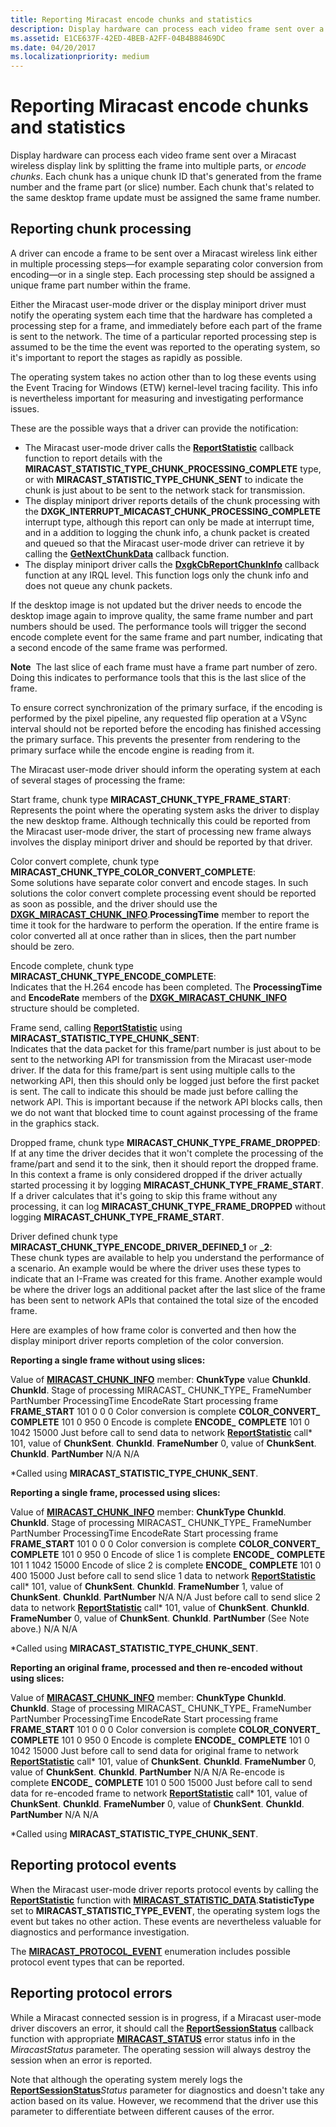 ```yaml
---
title: Reporting Miracast encode chunks and statistics
description: Display hardware can process each video frame sent over a Miracast wireless display link by splitting the frame into multiple parts, or encode chunks.
ms.assetid: E1CE637F-42ED-4BEB-A2FF-04B4B88469DC
ms.date: 04/20/2017
ms.localizationpriority: medium
---
```


# Reporting Miracast encode chunks and statistics


Display hardware can process each video frame sent over a Miracast wireless display link by splitting the frame into multiple parts, or *encode chunks*. Each chunk has a unique chunk ID that's generated from the frame number and the frame part (or slice) number. Each chunk that's related to the same desktop frame update must be assigned the same frame number.

## <span id="Reporting_chunk_processing"></span><span id="reporting_chunk_processing"></span><span id="REPORTING_CHUNK_PROCESSING"></span>Reporting chunk processing


A driver can encode a frame to be sent over a Miracast wireless link either in multiple processing steps—for example separating color conversion from encoding—or in a single step. Each processing step should be assigned a unique frame part number within the frame.

Either the Miracast user-mode driver or the display miniport driver must notify the operating system each time that the hardware has completed a processing step for a frame, and immediately before each part of the frame is sent to the network. The time of a particular reported processing step is assumed to be the time the event was reported to the operating system, so it's important to report the stages as rapidly as possible.

The operating system takes no action other than to log these events using the Event Tracing for Windows (ETW) kernel-level tracing facility. This info is nevertheless important for measuring and investigating performance issues.

These are the possible ways that a driver can provide the notification:

-   The Miracast user-mode driver calls the [**ReportStatistic**](https://docs.microsoft.com/windows-hardware/drivers/ddi/netdispumdddi/nc-netdispumdddi-pfn_report_statistic) callback function to report details with the **MIRACAST\_STATISTIC\_TYPE\_CHUNK\_PROCESSING\_COMPLETE** type, or with **MIRACAST\_STATISTIC\_TYPE\_CHUNK\_SENT** to indicate the chunk is just about to be sent to the network stack for transmission.
-   The display miniport driver reports details of the chunk processing with the **DXGK\_INTERRUPT\_MICACAST\_CHUNK\_PROCESSING\_COMPLETE** interrupt type, although this report can only be made at interrupt time, and in a addition to logging the chunk info, a chunk packet is created and queued so that the Miracast user-mode driver can retrieve it by calling the [**GetNextChunkData**](https://docs.microsoft.com/windows-hardware/drivers/ddi/netdispumdddi/nc-netdispumdddi-pfn_get_next_chunk_data) callback function.
-   The display miniport driver calls the [**DxgkCbReportChunkInfo**](https://docs.microsoft.com/windows-hardware/drivers/ddi/dispmprt/nc-dispmprt-dxgkcb_miracast_report_chunk_info) callback function at any IRQL level. This function logs only the chunk info and does not queue any chunk packets.

If the desktop image is not updated but the driver needs to encode the desktop image again to improve quality, the same frame number and part numbers should be used. The performance tools will trigger the second encode complete event for the same frame and part number, indicating that a second encode of the same frame was performed.

**Note**  The last slice of each frame must have a frame part number of zero. Doing this indicates to performance tools that this is the last slice of the frame.

 

To ensure correct synchronization of the primary surface, if the encoding is performed by the pixel pipeline, any requested flip operation at a VSync interval should not be reported before the encoding has finished accessing the primary surface. This prevents the presenter from rendering to the primary surface while the encode engine is reading from it.

The Miracast user-mode driver should inform the operating system at each of several stages of processing the frame:

<span id="Start_frame__chunk_type__MIRACAST_CHUNK_TYPE_FRAME_START_"></span><span id="start_frame__chunk_type__miracast_chunk_type_frame_start_"></span><span id="START_FRAME__CHUNK_TYPE__MIRACAST_CHUNK_TYPE_FRAME_START_"></span>Start frame, chunk type **MIRACAST\_CHUNK\_TYPE\_FRAME\_START**:  
Represents the point where the operating system asks the driver to display the new desktop frame. Although technically this could be reported from the Miracast user-mode driver, the start of processing new frame always involves the display miniport driver and should be reported by that driver.

<span id="Color_convert_complete__chunk_type_MIRACAST_CHUNK_TYPE_COLOR_CONVERT_COMPLETE_"></span><span id="color_convert_complete__chunk_type_miracast_chunk_type_color_convert_complete_"></span><span id="COLOR_CONVERT_COMPLETE__CHUNK_TYPE_MIRACAST_CHUNK_TYPE_COLOR_CONVERT_COMPLETE_"></span>Color convert complete, chunk type **MIRACAST\_CHUNK\_TYPE\_COLOR\_CONVERT\_COMPLETE**:  
Some solutions have separate color convert and encode stages. In such solutions the color convert complete processing event should be reported as soon as possible, and the driver should use the [**DXGK\_MIRACAST\_CHUNK\_INFO**](https://docs.microsoft.com/windows-hardware/drivers/ddi/d3dukmdt/ns-d3dukmdt-dxgk_miracast_chunk_info).**ProcessingTime** member to report the time it took for the hardware to perform the operation. If the entire frame is color converted all at once rather than in slices, then the part number should be zero.

<span id="Encode_complete__chunk_type_MIRACAST_CHUNK_TYPE_ENCODE_COMPLETE_"></span><span id="encode_complete__chunk_type_miracast_chunk_type_encode_complete_"></span><span id="ENCODE_COMPLETE__CHUNK_TYPE_MIRACAST_CHUNK_TYPE_ENCODE_COMPLETE_"></span>Encode complete, chunk type **MIRACAST\_CHUNK\_TYPE\_ENCODE\_COMPLETE**:  
Indicates that the H.264 encode has been completed. The **ProcessingTime** and **EncodeRate** members of the [**DXGK\_MIRACAST\_CHUNK\_INFO**](https://docs.microsoft.com/windows-hardware/drivers/ddi/d3dukmdt/ns-d3dukmdt-dxgk_miracast_chunk_info) structure should be completed.

<span id="Frame_send__calling_ReportStatistic_using_MIRACAST_STATISTIC_TYPE_CHUNK_SENT_"></span><span id="frame_send__calling_reportstatistic_using_miracast_statistic_type_chunk_sent_"></span><span id="FRAME_SEND__CALLING_REPORTSTATISTIC_USING_MIRACAST_STATISTIC_TYPE_CHUNK_SENT_"></span>Frame send, calling [**ReportStatistic**](https://docs.microsoft.com/windows-hardware/drivers/ddi/netdispumdddi/nc-netdispumdddi-pfn_report_statistic) using **MIRACAST\_STATISTIC\_TYPE\_CHUNK\_SENT**:  
Indicates that the data packet for this frame/part number is just about to be sent to the networking API for transmission from the Miracast user-mode driver. If the data for this frame/part is sent using multiple calls to the networking API, then this should only be logged just before the first packet is sent. The call to indicate this should be made just before calling the network API. This is important because if the network API blocks calls, then we do not want that blocked time to count against processing of the frame in the graphics stack.

<span id="Dropped_frame__chunk_type__MIRACAST_CHUNK_TYPE_FRAME_DROPPED_"></span><span id="dropped_frame__chunk_type__miracast_chunk_type_frame_dropped_"></span><span id="DROPPED_FRAME__CHUNK_TYPE__MIRACAST_CHUNK_TYPE_FRAME_DROPPED_"></span>Dropped frame, chunk type **MIRACAST\_CHUNK\_TYPE\_FRAME\_DROPPED**:  
If at any time the driver decides that it won't complete the processing of the frame/part and send it to the sink, then it should report the dropped frame. In this context a frame is only considered dropped if the driver actually started processing it by logging **MIRACAST\_CHUNK\_TYPE\_FRAME\_START**. If a driver calculates that it's going to skip this frame without any processing, it can log **MIRACAST\_CHUNK\_TYPE\_FRAME\_DROPPED** without logging **MIRACAST\_CHUNK\_TYPE\_FRAME\_START**.

<span id="Driver_defined_chunk_type_MIRACAST_CHUNK_TYPE_ENCODE_DRIVER_DEFINED_1_or__2_"></span><span id="driver_defined_chunk_type_miracast_chunk_type_encode_driver_defined_1_or__2_"></span><span id="DRIVER_DEFINED_CHUNK_TYPE_MIRACAST_CHUNK_TYPE_ENCODE_DRIVER_DEFINED_1_OR__2_"></span>Driver defined chunk type **MIRACAST\_CHUNK\_TYPE\_ENCODE\_DRIVER\_DEFINED\_1** or **\_2**:  
These chunk types are available to help you understand the performance of a scenario. An example would be where the driver uses these types to indicate that an I-Frame was created for this frame. Another example would be where the driver logs an additional packet after the last slice of the frame has been sent to network APIs that contained the total size of the encoded frame.

Here are examples of how frame color is converted and then how the display miniport driver reports completion of the color conversion.

**Reporting a single frame without using slices:**

Value of [**MIRACAST\_CHUNK\_INFO**](https://docs.microsoft.com/windows-hardware/drivers/ddi/netdispumdddi/ns-netdispumdddi-miracast_chunk_info) member:
**ChunkType** value
**ChunkId**.
**ChunkId**.
Stage of processing
MIRACAST\_ CHUNK\_TYPE\_
FrameNumber
PartNumber
ProcessingTime
EncodeRate
Start processing frame
**FRAME\_START**
101
0
0
0
Color conversion is complete
**COLOR\_CONVERT\_** **COMPLETE**
101
0
950
0
Encode is complete
**ENCODE\_** **COMPLETE**
101
0
1042
15000
Just before call to send data to network
[**ReportStatistic**](https://docs.microsoft.com/windows-hardware/drivers/ddi/netdispumdddi/nc-netdispumdddi-pfn_report_statistic) call\*
101, value of **ChunkSent**. **ChunkId**. **FrameNumber**
0, value of **ChunkSent**. **ChunkId**. **PartNumber**
N/A
N/A
 

\*Called using **MIRACAST\_STATISTIC\_TYPE\_CHUNK\_SENT**.

**Reporting a single frame, processed using slices:**

Value of [**MIRACAST\_CHUNK\_INFO**](https://docs.microsoft.com/windows-hardware/drivers/ddi/netdispumdddi/ns-netdispumdddi-miracast_chunk_info) member:
**ChunkType**
**ChunkId**.
**ChunkId**.
Stage of processing
MIRACAST\_ CHUNK\_TYPE\_
FrameNumber
PartNumber
ProcessingTime
EncodeRate
Start processing frame
**FRAME\_START**
101
0
0
0
Color conversion is complete
**COLOR\_CONVERT\_** **COMPLETE**
101
0
950
0
Encode of slice 1 is complete
**ENCODE\_** **COMPLETE**
101
1
1042
15000
Encode of slice 2 is complete
**ENCODE\_** **COMPLETE**
101
0
400
15000
Just before call to send slice 1 data to network
[**ReportStatistic**](https://docs.microsoft.com/windows-hardware/drivers/ddi/netdispumdddi/nc-netdispumdddi-pfn_report_statistic) call\*
101, value of **ChunkSent**. **ChunkId**. **FrameNumber**
1, value of **ChunkSent**. **ChunkId**. **PartNumber**
N/A
N/A
Just before call to send slice 2 data to network
[**ReportStatistic**](https://docs.microsoft.com/windows-hardware/drivers/ddi/netdispumdddi/nc-netdispumdddi-pfn_report_statistic) call\*
101, value of **ChunkSent**. **ChunkId**. **FrameNumber**
0, value of **ChunkSent**. **ChunkId**. **PartNumber** (See Note above.)
N/A
N/A
 

\*Called using **MIRACAST\_STATISTIC\_TYPE\_CHUNK\_SENT**.

**Reporting an original frame, processed and then re-encoded without using slices:**

Value of [**MIRACAST\_CHUNK\_INFO**](https://docs.microsoft.com/windows-hardware/drivers/ddi/netdispumdddi/ns-netdispumdddi-miracast_chunk_info) member:
**ChunkType**
**ChunkId**.
**ChunkId**.
Stage of processing
MIRACAST\_ CHUNK\_TYPE\_
FrameNumber
PartNumber
ProcessingTime
EncodeRate
Start processing frame
**FRAME\_START**
101
0
0
0
Color conversion is complete
**COLOR\_CONVERT\_** **COMPLETE**
101
0
950
0
Encode is complete
**ENCODE\_** **COMPLETE**
101
0
1042
15000
Just before call to send data for original frame to network
[**ReportStatistic**](https://docs.microsoft.com/windows-hardware/drivers/ddi/netdispumdddi/nc-netdispumdddi-pfn_report_statistic) call\*
101, value of **ChunkSent**. **ChunkId**. **FrameNumber**
0, value of **ChunkSent**. **ChunkId**. **PartNumber**
N/A
N/A
Re-encode is complete
**ENCODE\_** **COMPLETE**
101
0
500
15000
Just before call to send data for re-encoded frame to network
[**ReportStatistic**](https://docs.microsoft.com/windows-hardware/drivers/ddi/netdispumdddi/nc-netdispumdddi-pfn_report_statistic) call\*
101, value of **ChunkSent**. **ChunkId**. **FrameNumber**
0, value of **ChunkSent**. **ChunkId**. **PartNumber**
N/A
N/A
 

\*Called using **MIRACAST\_STATISTIC\_TYPE\_CHUNK\_SENT**.

## <span id="Reporting_protocol_events"></span><span id="reporting_protocol_events"></span><span id="REPORTING_PROTOCOL_EVENTS"></span>Reporting protocol events


When the Miracast user-mode driver reports protocol events by calling the [**ReportStatistic**](https://docs.microsoft.com/windows-hardware/drivers/ddi/netdispumdddi/nc-netdispumdddi-pfn_report_statistic) function with [**MIRACAST\_STATISTIC\_DATA**](https://docs.microsoft.com/windows-hardware/drivers/ddi/netdispumdddi/ns-netdispumdddi-miracast_statistic_data).**StatisticType** set to **MIRACAST\_STATISTIC\_TYPE\_EVENT**, the operating system logs the event but takes no other action. These events are nevertheless valuable for diagnostics and performance investigation.

The [**MIRACAST\_PROTOCOL\_EVENT**](https://docs.microsoft.com/windows-hardware/drivers/ddi/netdispumdddi/ne-netdispumdddi-miracast_protocol_event) enumeration includes possible protocol event types that can be reported.

## <span id="Reporting_protocol_errors"></span><span id="reporting_protocol_errors"></span><span id="REPORTING_PROTOCOL_ERRORS"></span>Reporting protocol errors


While a Miracast connected session is in progress, if a Miracast user-mode driver discovers an error, it should call the [**ReportSessionStatus**](https://docs.microsoft.com/windows-hardware/drivers/ddi/netdispumdddi/nc-netdispumdddi-pfn_report_session_status) callback function with appropriate [**MIRACAST\_STATUS**](https://docs.microsoft.com/windows-hardware/drivers/ddi/netdispumdddi/ne-netdispumdddi-miracast_status) error status info in the *MiracastStatus* parameter. The operating session will always destroy the session when an error is reported.

Note that although the operating system merely logs the [**ReportSessionStatus**](https://docs.microsoft.com/windows-hardware/drivers/ddi/netdispumdddi/nc-netdispumdddi-pfn_report_session_status)*Status* parameter for diagnostics and doesn't take any action based on its value. However, we recommend that the driver use this parameter to differentiate between different causes of the error.

 

 





